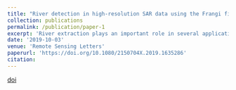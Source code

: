 ```yaml
---
title: "River detection in high-resolution SAR data using the Frangi filter and shearlet features"
collection: publications
permalink: /publication/paper-1
excerpt: 'River extraction plays an important role in several applications such as monitoring and navigation, and synthetic aperture radar (SAR) is one of the major sensors of remote sensing. This paper proposes an algorithm to detect a river from high-resolution SAR images mainly based on the Frangi filter and shearlet features with the help of an active contour model (ACM). The Frangi filter is firstly applied to enhance the river and then the shearlet features are computed by the shearlet transform. A rule of feature selection is then proposed to acquire the corresponding features of the river. Finally, binarization and an active contour model are implemented to extract the river. The approach is tested on SAR images and the experimental results demonstrate that the proposed method is effective.'
date: '2019-10-03'
venue: 'Remote Sensing Letters'
paperurl: 'https://doi.org/10.1080/2150704X.2019.1635286'
citation: 
---
```


[doi](https://doi.org/10.1080/2150704X.2019.1635286)
